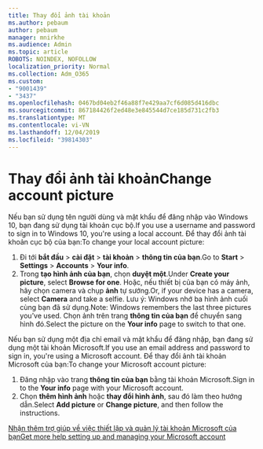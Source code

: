 ```yaml
---
title: Thay đổi ảnh tài khoản
ms.author: pebaum
author: pebaum
manager: mnirkhe
ms.audience: Admin
ms.topic: article
ROBOTS: NOINDEX, NOFOLLOW
localization_priority: Normal
ms.collection: Adm_O365
ms.custom:
- "9001439"
- "3437"
ms.openlocfilehash: 0467bd04eb2f46a88f7e429aa7cf6d085d416dbc
ms.sourcegitcommit: 867184426f2ed48e3e845544d7ce185d731c2fb3
ms.translationtype: MT
ms.contentlocale: vi-VN
ms.lasthandoff: 12/04/2019
ms.locfileid: "39814303"
---
```

# <a name="change-account-picture"></a><span data-ttu-id="c924f-102">Thay đổi ảnh tài khoản</span><span class="sxs-lookup"><span data-stu-id="c924f-102">Change account picture</span></span>

<span data-ttu-id="c924f-103">Nếu bạn sử dụng tên người dùng và mật khẩu để đăng nhập vào Windows 10, bạn đang sử dụng tài khoản cục bộ.</span><span class="sxs-lookup"><span data-stu-id="c924f-103">If you use a username and password to sign in to Windows 10, you're using a local account.</span></span> <span data-ttu-id="c924f-104">Để thay đổi ảnh tài khoản cục bộ của bạn:</span><span class="sxs-lookup"><span data-stu-id="c924f-104">To change your local account picture:</span></span>

1. <span data-ttu-id="c924f-105">Đi tới **bắt đầu** > **cài đặt** > **tài khoản** > **thông tin của bạn**.</span><span class="sxs-lookup"><span data-stu-id="c924f-105">Go to **Start** > **Settings** > **Accounts** > **Your info**.</span></span>
2. <span data-ttu-id="c924f-106">Trong **tạo hình ảnh của bạn**, chọn **duyệt một**.</span><span class="sxs-lookup"><span data-stu-id="c924f-106">Under **Create your picture**, select **Browse for one**.</span></span> <span data-ttu-id="c924f-107">Hoặc, nếu thiết bị của bạn có máy ảnh, hãy chọn camera và chụp **ảnh** tự sướng.</span><span class="sxs-lookup"><span data-stu-id="c924f-107">Or, if your device has a camera, select **Camera** and take a selfie.</span></span> 
    <span data-ttu-id="c924f-108">Lưu ý: Windows nhớ ba hình ảnh cuối cùng bạn đã sử dụng.</span><span class="sxs-lookup"><span data-stu-id="c924f-108">Note: Windows remembers the last three pictures you’ve used.</span></span> <span data-ttu-id="c924f-109">Chọn ảnh trên trang **thông tin của bạn** để chuyển sang hình đó.</span><span class="sxs-lookup"><span data-stu-id="c924f-109">Select the picture on the **Your info** page to switch to that one.</span></span>

<span data-ttu-id="c924f-110">Nếu bạn sử dụng một địa chỉ email và mật khẩu để đăng nhập, bạn đang sử dụng một tài khoản Microsoft.</span><span class="sxs-lookup"><span data-stu-id="c924f-110">If you use an email address and password to sign in, you're using a Microsoft account.</span></span> <span data-ttu-id="c924f-111">Để thay đổi ảnh tài khoản Microsoft của bạn:</span><span class="sxs-lookup"><span data-stu-id="c924f-111">To change your Microsoft account picture:</span></span>

1. <span data-ttu-id="c924f-112">Đăng nhập vào trang **thông tin của bạn** bằng tài khoản Microsoft.</span><span class="sxs-lookup"><span data-stu-id="c924f-112">Sign in to the **Your info** page with your Microsoft account.</span></span>
2. <span data-ttu-id="c924f-113">Chọn **thêm hình ảnh** hoặc **thay đổi hình ảnh**, sau đó làm theo hướng dẫn.</span><span class="sxs-lookup"><span data-stu-id="c924f-113">Select **Add picture** or **Change picture**, and then follow the instructions.</span></span>

[<span data-ttu-id="c924f-114">Nhận thêm trợ giúp về việc thiết lập và quản lý tài khoản Microsoft của bạn</span><span class="sxs-lookup"><span data-stu-id="c924f-114">Get more help setting up and managing your Microsoft account</span></span>](https://support.microsoft.com/products/microsoft-account?category=manage-account)